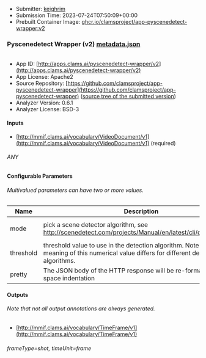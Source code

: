 
* Submitter: [keighrim](https://github.com/keighrim)
* Submission Time: 2023-07-24T07:50:09+00:00
* Prebuilt Container Image: [ghcr.io/clamsproject/app-pyscenedetect-wrapper:v2](https://github.com/clamsproject/app-pyscenedetect-wrapper/pkgs/container/app-pyscenedetect-wrapper/v2)


### Pyscenedetect Wrapper (v2) [metadata.json](metadata.json)
###### 

* App ID: [http://apps.clams.ai/pyscenedetect-wrapper/v2](http://apps.clams.ai/pyscenedetect-wrapper/v2)
* App License: Apache2
* Source Repository: [https://github.com/clamsproject/app-pyscenedetect-wrapper](https://github.com/clamsproject/app-pyscenedetect-wrapper) ([source tree of the submitted version](https://github.com/clamsproject/app-pyscenedetect-wrapper/tree/v2))
* Analyzer Version: 0.6.1
* Analyzer License: BSD-3


#### Inputs
* [http://mmif.clams.ai/vocabulary/VideoDocument/v1](http://mmif.clams.ai/vocabulary/VideoDocument/v1) (required)
###### ANY


#### Configurable Parameters
###### Multivalued parameters can have two or more values.

|Name|Description|Type|Multivalued|Choices|
|----|-----------|----|-----------|-------|
|mode|pick a scene detector algorithm, see http://scenedetect.com/projects/Manual/en/latest/cli/detectors.html|string|False|**_`content`_**, `threshold`, `adaptive`|
|threshold|threshold value to use in the detection algorithm. Note that the meaning of this numerical value differs for different detector algorithms.|number|False||
|pretty|The JSON body of the HTTP response will be re-formatted with 2-space indentation|boolean|False|**_`false`_**, `true`|


#### Outputs
###### Note that not all output annotations are always generated.
* [http://mmif.clams.ai/vocabulary/TimeFrame/v1](http://mmif.clams.ai/vocabulary/TimeFrame/v1) 
###### frameType=shot, timeUnit=frame
